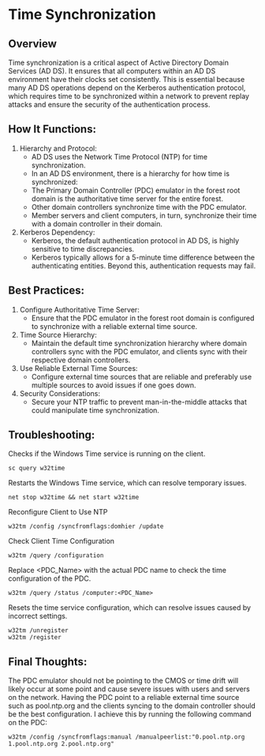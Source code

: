 # Time Synchronization
## Overview
Time synchronization is a critical aspect of Active Directory Domain Services (AD DS). It ensures that all computers within an AD DS environment have their clocks set consistently. This is essential because many AD DS operations depend on the Kerberos authentication protocol, which requires time to be synchronized within a network to prevent replay attacks and ensure the security of the authentication process.

## How It Functions:
1. Hierarchy and Protocol:
   - AD DS uses the Network Time Protocol (NTP) for time synchronization.
   - In an AD DS environment, there is a hierarchy for how time is synchronized:
    - The Primary Domain Controller (PDC) emulator in the forest root domain is the authoritative time server for the entire forest.
    - Other domain controllers synchronize time with the PDC emulator.
    - Member servers and client computers, in turn, synchronize their time with a domain controller in their domain.
2. Kerberos Dependency:
   - Kerberos, the default authentication protocol in AD DS, is highly sensitive to time discrepancies.
   - Kerberos typically allows for a 5-minute time difference between the authenticating entities. Beyond this, authentication requests may fail.

## Best Practices:
1. Configure Authoritative Time Server:
   - Ensure that the PDC emulator in the forest root domain is configured to synchronize with a reliable external time source.
2. Time Source Hierarchy:
   - Maintain the default time synchronization hierarchy where domain controllers sync with the PDC emulator, and clients sync with their respective domain controllers.
3. Use Reliable External Time Sources:
   - Configure external time sources that are reliable and preferably use multiple sources to avoid issues if one goes down.
4. Security Considerations:
   - Secure your NTP traffic to prevent man-in-the-middle attacks that could manipulate time synchronization.

## Troubleshooting:
Checks if the Windows Time service is running on the client.
```
sc query w32time
```

Restarts the Windows Time service, which can resolve temporary issues.
```
net stop w32time && net start w32time
```

Reconfigure Client to Use NTP
```
w32tm /config /syncfromflags:domhier /update
```

Check Client Time Configuration
```
w32tm /query /configuration
```

Replace <PDC_Name> with the actual PDC name to check the time configuration of the PDC.
```
w32tm /query /status /computer:<PDC_Name>
```

Resets the time service configuration, which can resolve issues caused by incorrect settings.
```
w32tm /unregister
w32tm /register
```

## Final Thoughts:
The PDC emulator should not be pointing to the CMOS or time drift will likely occur at some point and cause severe issues with users and servers on the network. Having the PDC point to a reliable external time source such as pool.ntp.org and the clients syncing to the domain controller should be the best configuration. I achieve this by running the following command on the PDC: 
```
w32tm /config /syncfromflags:manual /manualpeerlist:"0.pool.ntp.org 1.pool.ntp.org 2.pool.ntp.org"
```
